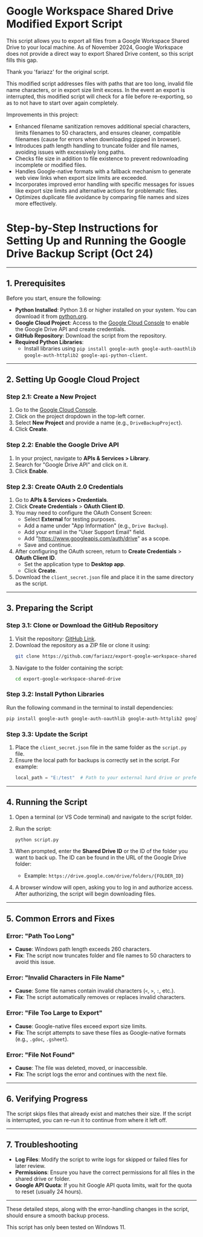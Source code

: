 # Google Workspace Shared Drive Modified Export Script

This script allows you to export all files from a Google Workspace Shared Drive to your local machine. As of November 2024, Google Workspace does not provide a direct way to export Shared Drive content, so this script fills this gap.

Thank you 'fariazz' for the original script.

This modified script addresses files with paths that are too long, invalid file name characters, or in export size limit excess. 
In the event an export is interrupted, this modified script will check for a file before re-exporting, so as to not have to start over again completely. 

Improvements in this project:

- Enhanced filename sanitization removes additional special characters, limits filenames to 50 characters, and ensures cleaner, compatible filenames (cause for errors when downloading zipped in browser).
- Introduces path length handling to truncate folder and file names, avoiding issues with excessively long paths.
- Checks file size in addition to file existence to prevent redownloading incomplete or modified files.
- Handles Google-native formats with a fallback mechanism to generate web view links when export size limits are exceeded.
- Incorporates improved error handling with specific messages for issues like export size limits and alternative actions for problematic files.
- Optimizes duplicate file avoidance by comparing file names and sizes more effectively.



# Step-by-Step Instructions for Setting Up and Running the Google Drive Backup Script (Oct 24)
---

## 1. Prerequisites

Before you start, ensure the following:

- **Python Installed**: Python 3.6 or higher installed on your system. You can download it from [python.org](https://www.python.org/downloads/).
- **Google Cloud Project**: Access to the [Google Cloud Console](https://console.cloud.google.com/) to enable the Google Drive API and create credentials.
- **GitHub Repository**: Download the script from the repository.
- **Required Python Libraries**:
  - Install libraries using `pip install google-auth google-auth-oauthlib google-auth-httplib2 google-api-python-client`.

---

## 2. Setting Up Google Cloud Project

### Step 2.1: Create a New Project
1. Go to the [Google Cloud Console](https://console.cloud.google.com/).
2. Click on the project dropdown in the top-left corner.
3. Select **New Project** and provide a name (e.g., `DriveBackupProject`).
4. Click **Create**.

### Step 2.2: Enable the Google Drive API
1. In your project, navigate to **APIs & Services > Library**.
2. Search for "Google Drive API" and click on it.
3. Click **Enable**.

### Step 2.3: Create OAuth 2.0 Credentials
1. Go to **APIs & Services > Credentials**.
2. Click **Create Credentials** > **OAuth Client ID**.
3. You may need to configure the OAuth Consent Screen:
   - Select **External** for testing purposes.
   - Add a name under "App Information" (e.g., `Drive Backup`).
   - Add your email in the "User Support Email" field.
   - Add "https://www.googleapis.com/auth/drive" as a scope.
   - Save and continue.
4. After configuring the OAuth screen, return to **Create Credentials** > **OAuth Client ID**.
   - Set the application type to **Desktop app**.
   - Click **Create**.
5. Download the `client_secret.json` file and place it in the same directory as the script.

---

## 3. Preparing the Script

### Step 3.1: Clone or Download the GitHub Repository
1. Visit the repository: [GitHub Link](https://github.com/fariazz/export-google-workspace-shared-drive).
2. Download the repository as a ZIP file or clone it using:
   ```bash
   git clone https://github.com/fariazz/export-google-workspace-shared-drive.git
   ```
3. Navigate to the folder containing the script:
   ```bash
   cd export-google-workspace-shared-drive
   ```

### Step 3.2: Install Python Libraries
Run the following command in the terminal to install dependencies:
```bash
pip install google-auth google-auth-oauthlib google-auth-httplib2 google-api-python-client
```

### Step 3.3: Update the Script
1. Place the `client_secret.json` file in the same folder as the `script.py` file.
2. Ensure the local path for backups is correctly set in the script. For example:
   ```python
   local_path = "E:/test"  # Path to your external hard drive or preferred folder
   ```

---

## 4. Running the Script

1. Open a terminal (or VS Code terminal) and navigate to the script folder.
2. Run the script:
   ```bash
   python script.py
   ```
3. When prompted, enter the **Shared Drive ID** or the ID of the folder you want to back up. The ID can be found in the URL of the Google Drive folder:
   - Example: `https://drive.google.com/drive/folders/{FOLDER_ID}`

4. A browser window will open, asking you to log in and authorize access. After authorizing, the script will begin downloading files.

---

## 5. Common Errors and Fixes

### Error: "Path Too Long"
- **Cause**: Windows path length exceeds 260 characters.
- **Fix**: The script now truncates folder and file names to 50 characters to avoid this issue.

### Error: "Invalid Characters in File Name"
- **Cause**: Some file names contain invalid characters (`<`, `>`, `:`, etc.).
- **Fix**: The script automatically removes or replaces invalid characters.

### Error: "File Too Large to Export"
- **Cause**: Google-native files exceed export size limits.
- **Fix**: The script attempts to save these files as Google-native formats (e.g., `.gdoc`, `.gsheet`).

### Error: "File Not Found"
- **Cause**: The file was deleted, moved, or inaccessible.
- **Fix**: The script logs the error and continues with the next file.

---

## 6. Verifying Progress

The script skips files that already exist and matches their size. If the script is interrupted, you can re-run it to continue from where it left off.

---

## 7. Troubleshooting

- **Log Files**: Modify the script to write logs for skipped or failed files for later review.
- **Permissions**: Ensure you have the correct permissions for all files in the shared drive or folder.
- **Google API Quota**: If you hit Google API quota limits, wait for the quota to reset (usually 24 hours).

---

These detailed steps, along with the error-handling changes in the script, should ensure a smooth backup process.

This script has only been tested on Windows 11.
